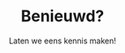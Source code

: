 ---
title: Benieuwd?
subtitle: Laten we eens kennis maken!
intro: Heb je een concrete opdracht of een vraagstuk waar je hulp bij nodig hnebt, of wil je gewoon een keer kennis maken? Ik ben altijd in voor een kop thee om te kijken of we iets voor elkaar kunnen betekenen!

adresLabel: adres
kvkLabel: Kamer van Koophandel
btwLabel: BTW nummer
bankLabel: Bank

callbackLabel: Zal ik je bellen?
callback: Neem gerust contact op met het onderstaande formulier! Een sms, whatsapp-bericht of een <i>direct message</i> op social media bereikt me ook!

contactLabel: Of wil je liever zelf contact opnemen?
emailLabel: E-mail
wetransferLabel: Grote bestanden?
wetransfer: Stuur me je bestanden via WeTransfer!
wetransfermessage: Bij%20vragen%20kun%20je%20me%20bereiken%20op%20telefoonnummer%20...%20.%20Mijn%20naam%20is%20...

phoneLabel: Telefoon
socialLabel: Volg mij ook op social media

by: door

published: true
visible: false
---
